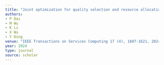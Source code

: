 ```yaml
---
title: "Joint optimization for quality selection and resource allocation of live video streaming in internet of vehicles"
authors:
- P Dai
- M Wu
- K Li
- X Wu
- Y Ding
venue: "IEEE Transactions on Services Computing 17 (4), 1607-1621, 2024"
year: 2024
type: journal
source: scholar
---
```

